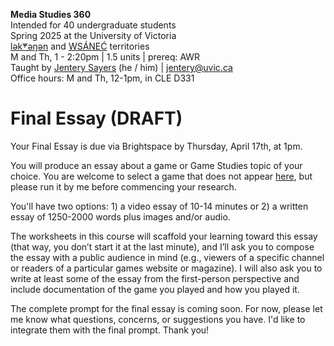 **Media Studies 360**    
Intended for 40 undergraduate students     
Spring 2025 at the University of Victoria  
[lək̓ʷəŋən](https://www.songheesnation.ca/community/l-k-ng-n-traditional-territory) and [<u>W</u>SÁNEĆ](https://wsanec.com/) territories  
M and Th, 1 - 2:20pm | 1.5 units | prereq: AWR   
Taught by [Jentery Sayers](https://jntry.work/) (he / him) | [jentery@uvic.ca](mailto:jentery@uvic.ca)    
Office hours: M and Th, 12-1pm, in CLE D331   

# Final Essay (DRAFT) 

Your Final Essay is due via Brightspace by Thursday, April 17th, at 1pm.

You will produce an essay about a game or Game Studies topic of your choice. You are welcome to select a game that does not appear [here](https://jentery.github.io/mdia360v1/index.html#games-and-materials), but please run it by me before commencing your research. 

You'll have two options: 1) a video essay of 10-14 minutes or 2) a written essay of 1250-2000 words plus images and/or audio. 

The worksheets in this course will scaffold your learning toward this essay (that way, you don’t start it at the last minute), and I’ll ask you to compose the essay with a public audience in mind (e.g., viewers of a specific channel or readers of a particular games website or magazine). I will also ask you to write at least some of the essay from the first-person perspective and include documentation of the game you played and how you played it.

The complete prompt for the final essay is coming soon. For now, please let me know what questions, concerns, or suggestions you have. I'd like to integrate them with the final prompt. Thank you! 
